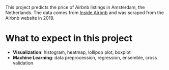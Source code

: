 This project predicts the price of Airbnb listings in Amsterdam, the Netherlands. The data comes from [Inside Airbnb](http://insideairbnb.com/get-the-data.html) and was scraped from the Airbnb website in 2019.


# What to expect in this project

- **Visualization**: histogram, heatmap, lollipop plot, boxplot
- **Machine Learning**: data preprocession, regression, ensemble, cross validation



